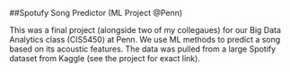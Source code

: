 ##Spotufy Song Predictor (ML Project @Penn)

This was a final project (alongside two of my collegaues) for our Big Data Analytics class (CIS5450) at Penn. We use ML methods to predict a song based on its acoustic features. The data was pulled from a large Spotify dataset from Kaggle (see the project for exact link). 
